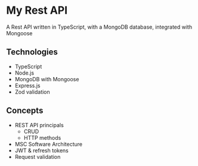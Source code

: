# My Rest API
 A Rest API written in TypeScript, with a MongoDB database, integrated with Mongoose

## Technologies
* TypeScript
* Node.js
* MongoDB with Mongoose
* Express.js
* Zod validation

## Concepts
* REST API principals
    * CRUD
    * HTTP methods
* MSC Software Architecture
* JWT & refresh tokens
* Request validation


